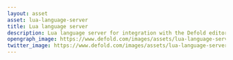 ```yaml
---
layout: asset
asset: lua-language-server
title: Lua language server
description: Lua language server for integration with the Defold editor. Adds syntax checking, workspace diagnostics and more.
opengraph_image: https://www.defold.com/images/assets/lua-language-server-thumb.png
twitter_image: https://www.defold.com/images/assets/lua-language-server-thumb.png
---
```

